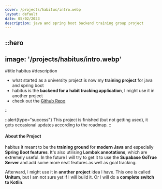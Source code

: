 ```yaml
---
cover: /projects/habitus/intro.webp
layout: default
date: 05/02/2023
description: java and spring boot backend training group project
---
```


::hero
---
image: '/projects/habitus/intro.webp'
---
#title
habitus
#description
- what started as a university project is now my **training project** for java and spring boot
- habitus is the **backend for a habit tracking application**, I might use it in another project
- check out the [Github Repo](https://github.com/LennardZuendorf/habitus/)

::

::alert{type="success"}
This project is finished (but not getting used), it gets occasional updates according to the roadmap.
::

<h4>About the Project</h4>

habitus it meant to be the **training ground** for **modern Java** and especially **Spring Boot features**. It's also utilising **Lombok annotations**, which are extremely useful. In the future I will try to get it to use the **Supabase GoTrue Server** and add some more neat features as well as goal tracking.

Afterward, I might use it in **another project** idea I have. This one is called **Unitum**, but I am not sure yet if I will build it. Or I will do a **complete switch to Kotlin**.

